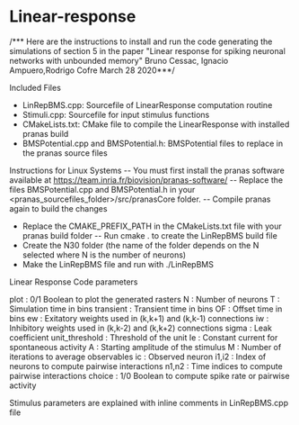 # Linear-response

/*** Here are the instructions to install and run the code generating the simulations of section 5 in the paper "Linear response for spiking neuronal networks with
unbounded memory"
Bruno Cessac, Ignacio Ampuero,Rodrigo Cofre
March 28 2020***/


Included Files
* LinRepBMS.cpp: Sourcefile of LinearResponse computation routine
* Stimuli.cpp: Sourcefile for input stimulus functions
* CMakeLists.txt: CMake file to compile the LinearResponse with installed pranas build
* BMSPotential.cpp and BMSPotential.h: BMSPotential files to replace in the pranas source files

Instructions for Linux Systems
-- You must first install the pranas software available at https://team.inria.fr/biovision/pranas-software/
-- Replace the files BMSPotential.cpp and BMSPotential.h in your <pranas_sourcefiles_folder>/src/pranasCore folder.
-- Compile pranas again to build the changes
- Replace the CMAKE_PREFIX_PATH in the CMakeLists.txt file with your pranas build folder
-- Run cmake . to create the LinRepBMS build file
- Create the N30 folder (the name of the folder depends on the N selected where N is the number of neurons)
- Make the LinRepBMS file and run with ./LinRepBMS

Linear Response Code parameters

plot : 0/1 Boolean to plot the generated rasters
N : Number of neurons
T : Simulation time in bins
transient : Transient time in bins
OF : Offset time in bins
ew : Exitatory weights used in (k,k+1) and (k,k-1) connections
iw : Inhibitory weights used in (k,k-2) and (k,k+2) connections
sigma : Leak coefficient
unit_threshold : Threshold of the unit
Ie : Constant current for spontaneous activity
A : Starting amplitude of the stimulus
M : Number of iterations to average observables
ic : Observed neuron
i1,i2 : Index of neurons to compute pairwise interactions
n1,n2 : Time indices to compute pairwise interactions
choice : 1/0 Boolean to compute spike rate or pairwise activity

Stimulus parameters are explained with inline comments in LinRepBMS.cpp file
